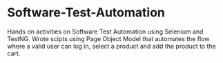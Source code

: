 # Software-Test-Automation
Hands on activities on Software Test Automation using Selenium and TestNG. Wrote scipts using Page Object Model that automates the flow where a valid user can log in, select a product and add the product to the cart. 
